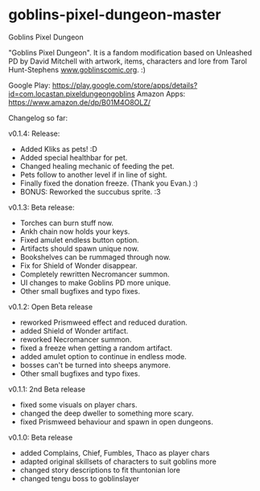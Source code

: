 # goblins-pixel-dungeon-master
Goblins Pixel Dungeon

"Goblins Pixel Dungeon". It is a fandom modification based on Unleashed PD by David Mitchell with artwork, items, characters and lore from Tarol Hunt-Stephens www.goblinscomic.org. :)

Google Play: https://play.google.com/store/apps/details?id=com.locastan.pixeldungeongoblins
Amazon Apps: https://www.amazon.de/dp/B01M4O8OLZ/

Changelog so far:

v0.1.4: Release:
- Added Kliks as pets! :D
- Added special healthbar for pet.
- Changed healing mechanic of feeding the pet.
- Pets follow to another level if in line of sight.
- Finally fixed the donation freeze. (Thank you Evan.) :)
- BONUS: Reworked the succubus sprite. :3

v0.1.3: Beta release:
- Torches can burn stuff now.
- Ankh chain now holds your keys.
- Fixed amulet endless button option.
- Artifacts should spawn unique now.
- Bookshelves can be rummaged through now.
- Fix for Shield of Wonder disappear.
- Completely rewritten Necromancer summon.
- UI changes to make Goblins PD more unique.
- Other small bugfixes and typo fixes.

v0.1.2: Open Beta release 
- reworked Prismweed effect and reduced duration. 
- added Shield of Wonder artifact. 
- reworked Necromancer summon. 
- fixed a freeze when getting a random artifact. 
- added amulet option to continue in endless mode. 
- bosses can't be turned into sheeps anymore. 
- Other small bugfixes and typo fixes. 

v0.1.1: 2nd Beta release 
- fixed some visuals on player chars. 
- changed the deep dweller to something more scary. 
- fixed Prismweed behaviour and spawn in open dungeons. 

v0.1.0: Beta release 
- added Complains, Chief, Fumbles, Thaco as player chars 
- adapted original skillsets of characters to suit goblins more
- changed story descriptions to fit thuntonian lore 
- changed tengu boss to goblinslayer
